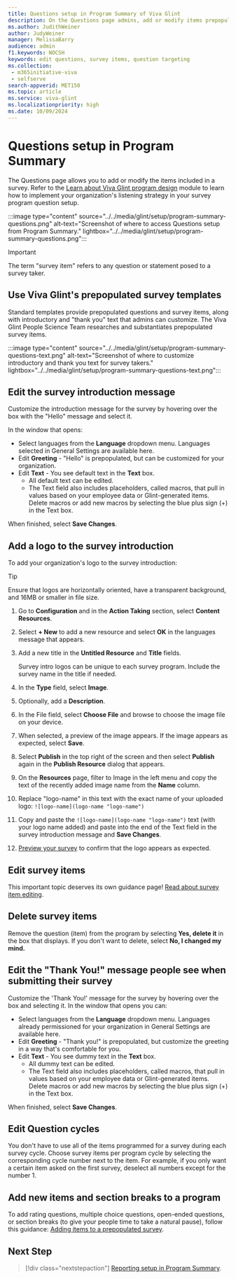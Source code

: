 ```yaml
---
title: Questions setup in Program Summary of Viva Glint
description: On the Questions page admins, add or modify items prepopulated into survey templates.
ms.author: JudithWeiner
author: JudyWeiner
manager: MelissaBarry
audience: admin
f1.keywords: NOCSH
keywords: edit questions, survey items, question targeting
ms.collection: 
 - m365initiative-viva
 - selfserve
search-appverid: MET150
ms.topic: article
ms.service: viva-glint
ms.localizationpriority: high
ms.date: 10/09/2024
---
```


# Questions setup in Program Summary

The Questions page allows you to add or modify the items included in a survey. Refer to the [Learn about Viva Glint program design](/training/modules/viva-glint-learn-about-viva-glint-program-design) module to learn how to implement your organization's listening strategy in your survey program question setup.

:::image type="content" source="../../media/glint/setup/program-summary-questions.png" alt-text="Screenshot of where to access Questions setup from Program Summary." lightbox="../../media/glint/setup/program-summary-questions.png":::

> [!IMPORTANT]
> The term "survey item" refers to any question or statement posed to a survey taker.

## Use Viva Glint's prepopulated survey templates

Standard templates provide prepopulated questions and survey items, along with introductory and "thank you" text that admins can customize. The Viva Glint People Science Team researches and substantiates prepopulated survey items.

:::image type="content" source="../../media/glint/setup/program-summary-questions-text.png" alt-text="Screenshot of where to customize introductory and thank you text for survey takers." lightbox="../../media/glint/setup/program-summary-questions-text.png":::

## Edit the survey introduction message

Customize the introduction message for the survey by hovering over the box with the "Hello" message and select it. 

In the window that opens:
- Select languages from the **Language** dropdown menu. Languages selected in General Settings are available here.
- Edit **Greeting** - "Hello" is prepopulated, but can be customized for your organization.
- Edit **Text** - You see default text in the **Text** box.
  - All default text can be edited.
  - The Text field also includes placeholders, called macros, that pull in values based on your employee data or Glint-generated items. Delete macros or add new macros by selecting the blue plus sign (+) in the Text box.

When finished, select **Save Changes**.

## Add a logo to the survey introduction

To add your organization's logo to the survey introduction:

> [!TIP]
> Ensure that logos are horizontally oriented, have a transparent background, and 16MB or smaller in file size.

1. Go to **Configuration** and in the **Action Taking** section, select **Content Resources**.
1. Select **+ New** to add a new resource and select **OK** in the languages message that appears.
1. Add a new title in the **Untitled Resource** and **Title** fields.

   Survey intro logos can be unique to each survey program. Include the survey name in the title if needed.

1. In the **Type** field, select **Image**.
1. Optionally, add a **Description**.
1. In the File field, select **Choose File** and browse to choose the image file on your device.
1. When selected, a preview of the image appears. If the image appears as expected, select **Save**.
1. Select **Publish** in the top right of the screen and then select **Publish** again in the **Publish Resource** dialog that appears.
1. On the **Resources** page, filter to Image in the left menu and copy the text of the recently added image name from the **Name** column.
1. Replace "logo-name" in this text with the exact name of your uploaded logo: `![logo-name](logo-name "logo-name")`
1. Copy and paste the `![logo-name](logo-name "logo-name")` text (with your logo name added) and paste into the end of the Text field in the survey introduction message and **Save Changes**.
1. [Preview your survey](/viva/glint/setup/preview-manage-enable-engage-programs) to confirm that the logo appears as expected.

## Edit survey items

This important topic deserves its own guidance page! [Read about survey item editing](/viva/glint/setup/question-edit).

## Delete survey items

Remove the question (item) from the program by selecting **Yes, delete it** in the box that displays. If you don't want to delete, select **No, I changed my mind.**

## Edit the "Thank You!" message people see when submitting their survey

Customize the 'Thank You!' message for the survey by hovering over the box and selecting it. In the window that opens you can:

- Select languages from the **Language** dropdown menu. Languages already permissioned for your organization in General Settings are available here.
- Edit **Greeting** - "Thank you!" is prepopulated, but customize the greeting in a way that's comfortable for you. 
- Edit **Text** - You see dummy text in the **Text** box.
  - All dummy text can be edited.
  - The Text field also includes placeholders, called macros, that pull in values based on your employee data or Glint-generated items. Delete macros or add new macros by selecting the blue plus sign (+) in the Text box.

When finished, select **Save Changes**.

## Edit Question cycles

You don't have to use all of the items programmed for a survey during each survey cycle. Choose survey items per program cycle by selecting the corresponding cycle number next to the item. For example, if you only want a certain item asked on the first survey, deselect all numbers except for the number 1.

## Add new items and section breaks to a program

To add rating questions, multiple choice questions, open-ended questions, or section breaks (to give your people time to take a natural pause), follow this guidance: [Adding items to a prepopulated survey](viva/glint/setup/add-new-questions).

## Next Step
> [!div class="nextstepaction"]
> [Reporting setup in Program Summary](viva/glint/setup/reporting-setup).



